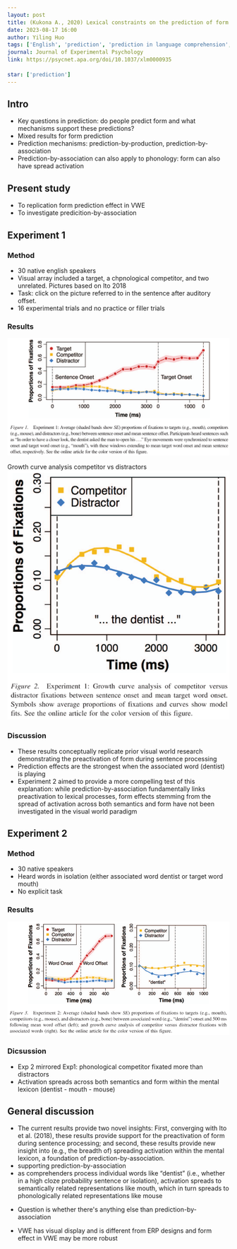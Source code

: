 ```yaml
---
layout: post
title: (Kukona A., 2020) Lexical constraints on the prediction of form - Insights from the visual world paradigm
date: 2023-08-17 16:00
author: Yiling Huo
tags: ['English', 'prediction', 'prediction in language comprehension', 'eye-tracking', 'visual world paradigm']
journal: Journal of Experimental Psychology
link: https://psycnet.apa.org/doi/10.1037/xlm0000935

star: ['prediction']
---
```


## Intro

- Key questions in prediction: do people predict form and what mechanisms support these predictions?
- Mixed results for form prediction
- Prediction mechanisms: prediction-by-production, prediction-by-association
- Prediction-by-association can also apply to phonology: form can also have spread activation

## Present study

- To replication form prediction effect in VWE
- To investigate predicition-by-association

## Experiment 1
### Method

- 30 native english speakers
- Visual array included a target, a chpnological competitor, and two unrelated. Pictures based on Ito 2018
- Task: click on the picture referred to in the sentence after auditory offset.
- 16 experimental trials and no practice or filler trials

### Results

![result1](/img/articles-phd/kukona-2020-1.png)

Growth curve analysis competitor vs distractors
![result2](/img/articles-phd/kukona-2020-2.png)

### Discussion

- These results conceptually replicate prior visual world research demonstrating the preactivation of form during sentence processing
- Prediction effects are the strongest when the associated word (dentist) is playing
- Experiment 2 aimed to provide a more compelling test of this explanation: while prediction-by-association fundamentally links preactivation to lexical processes, form effects stemming from the spread of activation across both semantics and form have not been investigated in the visual world paradigm

## Experiment 2 
### Method

- 30 native speakers
- Heard words in isolation (either associated word dentist or target word mouth)
- No explicit task

### Results

![result3](/img/articles-phd/kukona-2020-3.png)

### Dicsussion

- Exp 2 mirrored Exp1: phonological competitor fixated more than distractors
- Activation spreads across both semantics and form within the mental lexicon (dentist - mouth - mouse)

## General discussion

- The current results provide two novel insights: First, converging with Ito et al. (2018), these results provide support for the preactivation of form during sentence processing; and second, these results provide new insight into (e.g., the breadth of) spreading activation within the mental lexicon, a foundation of prediction-by-association.
- supporting prediction-by-association
- as comprehenders process individual words like “dentist” (i.e., whether in a high cloze probability sentence or isolation), activation spreads to semantically related representations like mouth, which in turn spreads to phonologically related representations like mouse

<p></p>

- Question is whether there's anything else than prediction-by-association

<p></p>

- VWE has visual display and is different from ERP designs and form effect in VWE may be more robust
